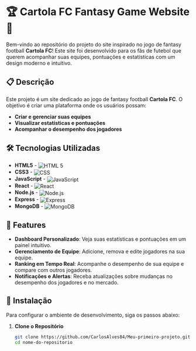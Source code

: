 # 🏆 Cartola FC Fantasy Game Website 🎩

Bem-vindo ao repositório do projeto do site inspirado no jogo de fantasy football **Cartola FC**! Este site foi desenvolvido para os fãs de futebol que querem acompanhar suas equipes, pontuações e estatísticas com um design moderno e intuitivo.

## 📋 Descrição

Este projeto é um site dedicado ao jogo de fantasy football **Cartola FC**. O objetivo é criar uma plataforma onde os usuários possam:
- **Criar e gerenciar suas equipes**
- **Visualizar estatísticas e pontuações**
- **Acompanhar o desempenho dos jogadores**

## 🛠️ Tecnologias Utilizadas

- **HTML5** - <img align="center" alt="HTML 5" src="https://img.shields.io/badge/HTML5-E34F26?style=for-the-badge&logo=html5&logoColor=white" />
- **CSS3** - <img align="center" alt="CSS" src="https://img.shields.io/badge/CSS3-1572B6?style=for-the-badge&logo=css3&logoColor=white" />
- **JavaScript** - <img align="center" alt="JavaScript" src="https://img.shields.io/badge/JavaScript-323330?style=for-the-badge&logo=javascript&logoColor=F7DF1E" />
- **React** - <img align="center" alt="React" src="https://img.shields.io/badge/React-61DAFB?style=for-the-badge&logo=react&logoColor=black" />
- **Node.js** - <img align="center" alt="Node.js" src="https://img.shields.io/badge/Node.js-339933?style=for-the-badge&logo=node.js&logoColor=white" />
- **Express** - <img align="center" alt="Express" src="https://img.shields.io/badge/Express.js-000000?style=for-the-badge&logo=express&logoColor=white" />
- **MongoDB** - <img align="center" alt="MongoDB" src="https://img.shields.io/badge/MongoDB-47A248?style=for-the-badge&logo=mongodb&logoColor=white" />

## 🎨 Features

- **Dashboard Personalizado**: Veja suas estatísticas e pontuações em um painel intuitivo.
- **Gerenciamento de Equipe**: Adicione, remova e edite jogadores na sua equipe.
- **Ranking em Tempo Real**: Acompanhe o desempenho de sua equipe e compare com outros jogadores.
- **Notificações e Alertas**: Receba atualizações sobre mudanças no desempenho dos jogadores e no mercado.

## 🚀 Instalação

Para configurar o ambiente de desenvolvimento, siga os passos abaixo:

1. **Clone o Repositório**

   ```bash
   git clone https://github.com/CarlosAlves84/Meu-primeiro-projeto.git
   cd nome-do-repositorio
